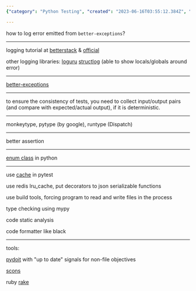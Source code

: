 ```yaml
---
{"category": "Python Testing", "created": "2023-06-16T03:55:12.384Z", "date": "2023-06-16 03:55:12", "description": "This article explores Python testing methods, logging best practices, and error handling techniques. It also introduces alternative libraries, such as enum class, pytest caching, Redis LRU cache for decorators, build tools, type checking, code static analysis, automation tools like pydoit, SCons, and Rake. The article aims to provide insights into various Python tools and their applications for effective development and maintenance.", "modified": "2023-07-06T02:42:54.475Z", "tags": ["Python testing", "Logging best practices", "Error handling", "Alternative libraries", "Enum class", "pytest caching", "Redis LRU cache for decorators"], "title": "Incremental Testing, Build Tools, Cacheing, Logging"}

---
```


how to log error emitted from `better-exceptions`?

----

logging tutorial at [betterstack](https://betterstack.com/community/guides/logging/python/python-logging-best-practices/) & [official](https://docs.python.org/3/howto/logging.html)

other logging libraries: [loguru](https://betterstack.com/community/guides/logging/loguru/) [structlog](https://www.structlog.org/en/stable/) (able to show locals/globals around error)

----

[better-exceptions](https://github.com/qix-/better-exceptions)

----

to ensure the consistency of tests, you need to collect input/output pairs (and compare with expected/actual output), if it is deterministic.

----

monkeytype, pytype (by google), runtype (Dispatch)

----

better assertion

----

[enum class](https://docs.python.org/3/howto/enum.html#enum-class-differences) in python

----

use [cache](https://docs.pytest.org/en/6.2.x/cache.html) in pytest

use redis lru_cache, put decorators to json serializable functions

use build tools, forcing program to read and write files in the process

type checking using mypy

code static analysis

code formatter like black

----

tools:

[pydoit](https://pydoit.org/dependencies.html) with "up to date" signals for non-file objectives

[scons](https://scons.org/doc/production/HTML/scons-user.html#idp105549032593992)

ruby [rake](https://graceful.dev/courses/the-freebies/modules/rake-and-project-automation/topic/episode-131-rake-rules/)
